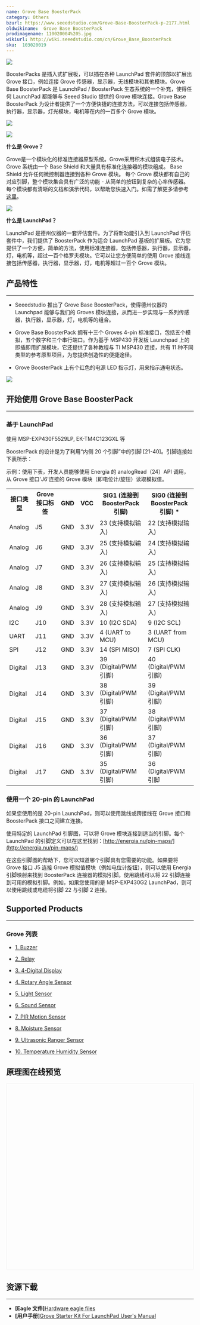 ```yaml
---
name: Grove Base BoosterPack
category: Others
bzurl: https://www.seeedstudio.com/Grove-Base-BoosterPack-p-2177.html
oldwikiname:  Grove Base BoosterPack
prodimagename: 110020004%205.jpg
wikiurl: http://wiki.seeedstudio.com/cn/Grove_Base_BoosterPack
sku:  103020019
---
```

![](https://github.com/SeeedDocument/Grove_Base_BoosterPack/raw/master/img/110020004%205.jpg)

BoosterPacks 是插入式扩展板，可以插在各种 LaunchPad 套件的顶部以扩展出 Grove 接口，例如连接 Grove 传感器，显示器，无线模块和其他模块。Grove Base BoosterPack 是 LaunchPad / BoosterPack 生态系统的一个补充，使得任何 LaunchPad 都能够与 Seeed Studio 提供的 Grove 模块连接。Grove Base BoosterPack 为设计者提供了一个方便快捷的连接方法，可以连接包括传感器，执行器，显示器，灯光模块，电机等在内的一百多个 Grove 模块。

[![](https://github.com/SeeedDocument/wiki_chinese/raw/master/docs/images/click_to_buy.PNG)](https://item.taobao.com/item.htm?spm=a1z10.5-c.w4002-11172345288.11.1f44cbf9csqrPK&id=521993888274)

![](https://github.com/SeeedDocument/Grove_Base_BoosterPack/raw/master/img/Grove_Web_idea.jpg)

**什么是 Grove？**

Grove是一个模块化的标准连接器原型系统。Grove采用积木式组装电子技术。Grove 系统由一个 Base Shield 和大量具有标准化连接器的模块组成。 Base Shield 允许任何微控制器连接到各种 Grove 模块。 每个 Grove 模块都有自己的对应引脚，整个模块集合具有广泛的功能 - 从简单的按钮到复杂的心率传感器。每个模块都有清晰的文档和演示代码，以帮助您快速入门。如需了解更多请参考 [这里](http://wiki.seeedstudio.com/cn/Grove_System/)。

![](https://github.com/SeeedDocument/Grove_Base_BoosterPack/raw/master/img/IMG_GROVE.JPG)

**什么是 LaunchPad？**

LaunchPad 是德州仪器的一套评估套件。为了将新功能引入到 LaunchPad 评估套件中，我们提供了 BoosterPack 作为适合 LaunchPad 基板的扩展板。它为您提供了一个方便，简单的方法，使用标准连接器，包括传感器，执行器，显示器，灯，电机等，超过一百个格罗夫模块。它可以让您方便简单的使用 Grove 接线连接包括传感器，执行器，显示器，灯，电机等超过一百个 Grove 模块。


##   产品特性
---
*   Seeedstudio 推出了 Grove Base BoosterPack，使得德州仪器的 Launchpad 能够与我们的 Groves 模块连接，从而进一步实现与一系列传感器，执行器，显示器，灯，电机等的组合。

*   Grove Base BoosterPack 拥有十三个 Groves 4-pin 标准接口，包括五个模拟，五个数字和三个串行端口。作为基于 MSP430 开发板 Launchpad 上的即插即用扩展模块，它还提供了各种教程与 TI MSP430 连接，共有 11 种不同类型的参考原型项目，为您提供创造性的便捷途径。

*   Grove BoosterPack 上有个红色的电源 LED 指示灯，用来指示通电状态。

![](https://github.com/SeeedDocument/Grove_Base_BoosterPack/raw/master/img/BoosterpackpinMapping.jpg)

##   开始使用 Grove Base BoosterPack
---
###   基于 LaunchPad

使用 MSP-EXP430F5529LP, EK-TM4C123GXL 等

BoosterPack 的设计是为了利用“内侧 20 个引脚”中的引脚 [21-40]。引脚连接如下表所示：

示例：使用下表，开发人员能够使用 Energia 的 analogRead（24）API 调用，从 Grove 接口'J6'连接的 Grove 模块（即电位计/旋钮）读取模拟值。

<table>
<tr>
<th> 接口类型 </th>
<th> Grove 接口标签 </th>
<th>   GND   </th>
<th>   VCC   </th>
<th> SIG1 (连接到 BoosterPack 引脚) </th>
<th> SIG0 (连接到 BoosterPack 引脚) *
</th></tr>
<tr>
<td> Analog</td>
<td> J5 </td>
<td> GND </td>
<td> 3.3V </td>
<td> 23 (支持模拟输入) </td>
<td> 22 (支持模拟输入)
</td></tr>
<tr>
<td> Analog</td>
<td> J6 </td>
<td> GND </td>
<td> 3.3V </td>
<td> 25 (支持模拟输入) </td>
<td> 24 (支持模拟输入)
</td></tr>
<tr>
<td> Analog</td>
<td> J7 </td>
<td> GND </td>
<td> 3.3V </td>
<td> 26 (支持模拟输入) </td>
<td> 25 (支持模拟输入)
</td></tr>
<tr>
<td> Analog</td>
<td> J8 </td>
<td> GND </td>
<td> 3.3V </td>
<td> 27 (支持模拟输入) </td>
<td> 26 (支持模拟输入)
</td></tr>
<tr>
<td> Analog</td>
<td> J9 </td>
<td> GND </td>
<td> 3.3V </td>
<td> 28 (支持模拟输入) </td>
<td> 27 (支持模拟输入)
</td></tr>
<tr>
<td> I2C </td>
<td> J10 </td>
<td> GND </td>
<td> 3.3V </td>
<td> 10 (I2C SDA) </td>
<td> 9 (I2C SCL)
</td></tr>
<tr>
<td> UART </td>
<td> J11 </td>
<td> GND </td>
<td> 3.3V </td>
<td> 4 (UART to MCU) </td>
<td> 3 (UART from MCU)
</td></tr>
<tr>
<td> SPI </td>
<td> J12 </td>
<td> GND </td>
<td> 3.3V </td>
<td> 14 (SPI MISO) </td>
<td> 7 (SPI CLK)
</td></tr>
<tr>
<td> Digital </td>
<td> J13 </td>
<td> GND </td>
<td> 3.3V </td>
<td> 39 (Digital/PWM 引脚) </td>
<td> 40 (Digital/PWM 引脚)
</td></tr>
<tr>
<td> Digital</td>
<td> J14 </td>
<td> GND </td>
<td> 3.3V </td>
<td> 38 (Digital/PWM 引脚) </td>
<td> 39 (Digital/PWM 引脚)
</td></tr>
<tr>
<td> Digital</td>
<td> J15 </td>
<td> GND </td>
<td> 3.3V </td>
<td> 37 (Digital/PWM 引脚) </td>
<td> 38 (Digital/PWM 引脚)
</td></tr>
<tr>
<td> Digital</td>
<td> J16 </td>
<td> GND </td>
<td> 3.3V </td>
<td> 36 (Digital/PWM 引脚) </td>
<td> 37 (Digital/PWM 引脚)
</td></tr>
<tr>
<td> Digital</td>
<td> J17 </td>
<td> GND </td>
<td> 3.3V  </td>
<td> 35 (Digital/PWM 引脚) </td>
<td> 36 (Digital/PWM 引脚
</td></tr></table>

###   使用一个 20-pin 的 LaunchPad

如果您使用的是 20-pin LaunchPad，则可以使用跳线或跨接线在 Grove 接口和 BoosterPack 接口之间建立连接。

使用特定的 LaunchPad 引脚图，可以将 Grove 模块连接到适当的引脚。每个 LaunchPad 的引脚定义可以在这里找到：[http://energia.nu/pin-maps/](http://energia.nu/pin-maps/)

在这些引脚图的帮助下，您可以知道哪个引脚具有您需要的功能。如果要将 Grove 接口 J5 连接 Grove 模拟值模块（例如电位计旋钮），则可以使用 Energia 引脚映射来找到 BoosterPack 连接器的模拟引脚。使用跳线可以将 22 引脚连接到可用的模拟引脚。例如，如果您使用的是 MSP-EXP430G2 LaunchPad，则可以使用跳线或电缆将引脚 22 与引脚 2 连接。

##   Supported Products
---
###   Grove 列表

*   [1. Buzzer](https://item.taobao.com/item.htm?spm=a1z10.3-c.w4002-11172317909.11.4e64131f26bDJh&id=520245748676)

*   [2. Relay](https://item.taobao.com/item.htm?spm=a1z10.3-c.w4002-11172317909.11.7be16298TytaHS&id=45670971061)

*   [3. 4-Digital Display ](https://item.taobao.com/item.htm?spm=a1z10.5-c.w4002-11172345288.19.4ff6e2d1ejfbBe&id=45908368559)

*   [4. Rotary Angle Sensor ](https://item.taobao.com/item.htm?spm=a1z10.3-c.w4002-11172317909.12.17634d7dP6qL4N&id=45502678203)

*   [5. Light Sensor](https://item.taobao.com/item.htm?spm=a1z10.5-c.w4002-11172345288.23.6a7a1999URFa7k&id=544373791068)

*   [6. Sound Sensor ](https://item.taobao.com/item.htm?spm=a1z10.5-c.w4002-11172345288.19.6a7a1999URFa7k&id=45507318433)

*   [7. PIR Motion Sensor ](https://item.taobao.com/item.htm?spm=a1z10.3-c.w4002-11172317909.11.1a3646352Tecv9&id=45568896887)

*   [8. Moisture Sensor](https://item.taobao.com/item.htm?spm=a1z10.3-c.w4002-11172317909.12.2684116ePFFANk&id=520170918975)

*   [9. Ultrasonic Ranger Sensor](https://item.taobao.com/item.htm?spm=a1z10.3-c.w4002-11172317909.10.102f1732xbTmtM&id=45550924107)

*   [10. Temperature Humidity Sensor ](https://item.taobao.com/item.htm?spm=a1z10.3-c.w4002-11172317909.18.2684116ePFFANk&id=520506479798)



## 原理图在线预览


<div class="altium-ecad-viewer" data-project-src="https://github.com/SeeedDocument/Grove_Base_BoosterPack/raw/master/res/Grove_Base_BoosterPack_v1.0.zip" style="border-radius: 0px 0px 4px 4px; height: 500px; border-style: solid; border-width: 1px; border-color: rgb(241, 241, 241); overflow: hidden; max-width: 1280px; max-height: 700px; box-sizing: border-box;" />
</div>


## 资源下载
---
- **[Eagle 文件]**[Hardware eagle files](https://github.com/SeeedDocument/Grove_Base_BoosterPack/raw/master/res/Grove_Base_BoosterPack_v1.0.zip)
- **[用户手册]**[Grove Starter Kit For LaunchPad User's Manual](https://github.com/SeeedDocument/Grove_Base_BoosterPack/raw/master/res/Grove%20Starter%20Kit%20Manual.pdf)
